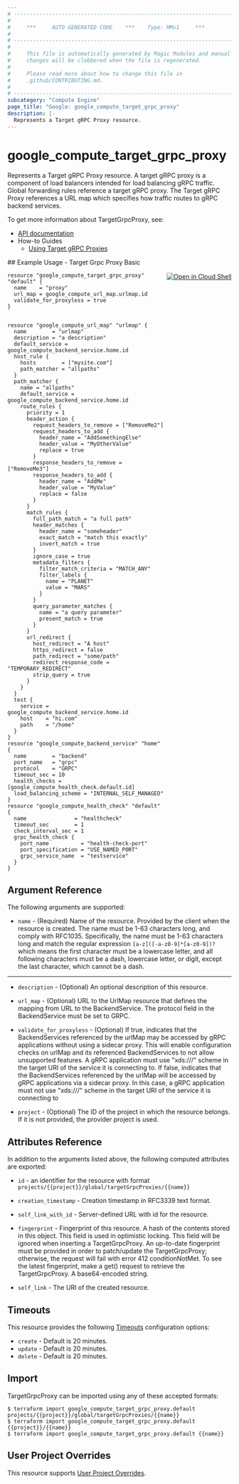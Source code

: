 ```yaml
---
# ----------------------------------------------------------------------------
#
#     ***     AUTO GENERATED CODE    ***    Type: MMv1     ***
#
# ----------------------------------------------------------------------------
#
#     This file is automatically generated by Magic Modules and manual
#     changes will be clobbered when the file is regenerated.
#
#     Please read more about how to change this file in
#     .github/CONTRIBUTING.md.
#
# ----------------------------------------------------------------------------
subcategory: "Compute Engine"
page_title: "Google: google_compute_target_grpc_proxy"
description: |-
  Represents a Target gRPC Proxy resource.
---
```


# google\_compute\_target\_grpc\_proxy

Represents a Target gRPC Proxy resource. A target gRPC proxy is a component
of load balancers intended for load balancing gRPC traffic. Global forwarding
rules reference a target gRPC proxy. The Target gRPC Proxy references
a URL map which specifies how traffic routes to gRPC backend services.


To get more information about TargetGrpcProxy, see:

* [API documentation](https://cloud.google.com/compute/docs/reference/rest/v1/targetGrpcProxies)
* How-to Guides
    * [Using Target gRPC Proxies](https://cloud.google.com/traffic-director/docs/proxyless-overview)

<div class = "oics-button" style="float: right; margin: 0 0 -15px">
  <a href="https://console.cloud.google.com/cloudshell/open?cloudshell_git_repo=https%3A%2F%2Fgithub.com%2Fterraform-google-modules%2Fdocs-examples.git&cloudshell_working_dir=target_grpc_proxy_basic&cloudshell_image=gcr.io%2Fgraphite-cloud-shell-images%2Fterraform%3Alatest&open_in_editor=main.tf&cloudshell_print=.%2Fmotd&cloudshell_tutorial=.%2Ftutorial.md" target="_blank">
    <img alt="Open in Cloud Shell" src="//gstatic.com/cloudssh/images/open-btn.svg" style="max-height: 44px; margin: 32px auto; max-width: 100%;">
  </a>
</div>
## Example Usage - Target Grpc Proxy Basic


```hcl
resource "google_compute_target_grpc_proxy" "default" {
  name    = "proxy"
  url_map = google_compute_url_map.urlmap.id
  validate_for_proxyless = true
}


resource "google_compute_url_map" "urlmap" {
  name        = "urlmap"
  description = "a description"
  default_service = google_compute_backend_service.home.id
  host_rule {
    hosts        = ["mysite.com"]
    path_matcher = "allpaths"
  }
  path_matcher {
    name = "allpaths"
    default_service = google_compute_backend_service.home.id
    route_rules {
      priority = 1
      header_action {
        request_headers_to_remove = ["RemoveMe2"]
        request_headers_to_add {
          header_name = "AddSomethingElse"
          header_value = "MyOtherValue"
          replace = true
        }
        response_headers_to_remove = ["RemoveMe3"]
        response_headers_to_add {
          header_name = "AddMe"
          header_value = "MyValue"
          replace = false
        }
      }
      match_rules {
        full_path_match = "a full path"
        header_matches {
          header_name = "someheader"
          exact_match = "match this exactly"
          invert_match = true
        }
        ignore_case = true
        metadata_filters {
          filter_match_criteria = "MATCH_ANY"
          filter_labels {
            name = "PLANET"
            value = "MARS"
          }
        }
        query_parameter_matches {
          name = "a query parameter"
          present_match = true
        }
      }
      url_redirect {
        host_redirect = "A host"
        https_redirect = false
        path_redirect = "some/path"
        redirect_response_code = "TEMPORARY_REDIRECT"
        strip_query = true
      }
    }
  }
  test {
    service = google_compute_backend_service.home.id
    host    = "hi.com"
    path    = "/home"
  }
}
resource "google_compute_backend_service" "home" {
  name        = "backend"
  port_name   = "grpc"
  protocol    = "GRPC"
  timeout_sec = 10
  health_checks = [google_compute_health_check.default.id]
  load_balancing_scheme = "INTERNAL_SELF_MANAGED"
}
resource "google_compute_health_check" "default" {
  name               = "healthcheck"
  timeout_sec        = 1
  check_interval_sec = 1
  grpc_health_check {
    port_name          = "health-check-port"
    port_specification = "USE_NAMED_PORT"
    grpc_service_name  = "testservice"
  }
}
```

## Argument Reference

The following arguments are supported:


* `name` -
  (Required)
  Name of the resource. Provided by the client when the resource
  is created. The name must be 1-63 characters long, and comply
  with RFC1035. Specifically, the name must be 1-63 characters long
  and match the regular expression `[a-z]([-a-z0-9]*[a-z0-9])?` which
  means the first character must be a lowercase letter, and all
  following characters must be a dash, lowercase letter, or digit,
  except the last character, which cannot be a dash.


- - -


* `description` -
  (Optional)
  An optional description of this resource.

* `url_map` -
  (Optional)
  URL to the UrlMap resource that defines the mapping from URL to
  the BackendService. The protocol field in the BackendService
  must be set to GRPC.

* `validate_for_proxyless` -
  (Optional)
  If true, indicates that the BackendServices referenced by
  the urlMap may be accessed by gRPC applications without using
  a sidecar proxy. This will enable configuration checks on urlMap
  and its referenced BackendServices to not allow unsupported features.
  A gRPC application must use "xds:///" scheme in the target URI
  of the service it is connecting to. If false, indicates that the
  BackendServices referenced by the urlMap will be accessed by gRPC
  applications via a sidecar proxy. In this case, a gRPC application
  must not use "xds:///" scheme in the target URI of the service
  it is connecting to

* `project` - (Optional) The ID of the project in which the resource belongs.
    If it is not provided, the provider project is used.


## Attributes Reference

In addition to the arguments listed above, the following computed attributes are exported:

* `id` - an identifier for the resource with format `projects/{{project}}/global/targetGrpcProxies/{{name}}`

* `creation_timestamp` -
  Creation timestamp in RFC3339 text format.

* `self_link_with_id` -
  Server-defined URL with id for the resource.

* `fingerprint` -
  Fingerprint of this resource. A hash of the contents stored in
  this object. This field is used in optimistic locking. This field
  will be ignored when inserting a TargetGrpcProxy. An up-to-date
  fingerprint must be provided in order to patch/update the
  TargetGrpcProxy; otherwise, the request will fail with error
  412 conditionNotMet. To see the latest fingerprint, make a get()
  request to retrieve the TargetGrpcProxy. A base64-encoded string.
* `self_link` - The URI of the created resource.


## Timeouts

This resource provides the following
[Timeouts](/docs/configuration/resources.html#timeouts) configuration options:

- `create` - Default is 20 minutes.
- `update` - Default is 20 minutes.
- `delete` - Default is 20 minutes.

## Import


TargetGrpcProxy can be imported using any of these accepted formats:

```
$ terraform import google_compute_target_grpc_proxy.default projects/{{project}}/global/targetGrpcProxies/{{name}}
$ terraform import google_compute_target_grpc_proxy.default {{project}}/{{name}}
$ terraform import google_compute_target_grpc_proxy.default {{name}}
```

## User Project Overrides

This resource supports [User Project Overrides](https://registry.terraform.io/providers/hashicorp/google/latest/docs/guides/provider_reference#user_project_override).
